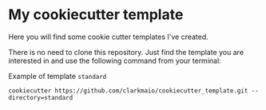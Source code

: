 # My cookiecutter template
Here you will find some cookie cutter templates I've created.

There is no need to clone this repository. 
Just find the template you are interested in and use the following command from your terminal:

Example of template `standard`
```
cookiecutter https://github.com/clarkmaio/cookiecutter_template.git --directory=standard
```
